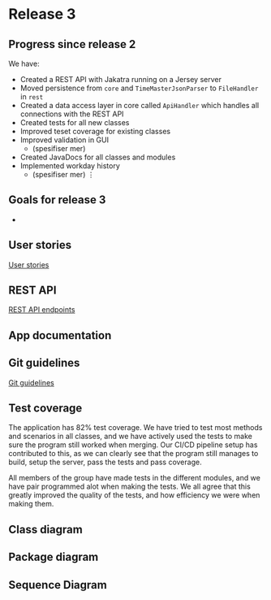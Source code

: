 # Release 3

## Progress since release 2

We have:

- Created a REST API with Jakatra running on a Jersey server
- Moved persistence from `core` and `TimeMasterJsonParser` to `FileHandler` in `rest`
- Created a data access layer in core called `ApiHandler` which handles all connections with the REST API
- Created tests for all new classes
- Improved teset coverage for existing classes
- Improved validation in GUI
  - (spesifiser mer)
- Created JavaDocs for all classes and modules
- Implemented workday history
  - (spesifiser mer)
$\vdots$

## Goals for release 3

- 

## User stories

[User stories](userhistory.md)

## REST API

[REST API endpoints](rest-api.md)

## App documentation

## Git guidelines

[Git guidelines](../git-guidelines.md)

## Test coverage
The application has 82% test coverage.
We have tried to test most methods and scenarios in all classes, and we have actively used the tests to make sure the program still worked when merging. Our CI/CD pipeline setup has contributed to this, as we can clearly see that the program still manages to build, setup the server, pass the tests and pass coverage. 

All members of the group have made tests in the different modules, and we have pair programmed alot when making the tests. We all agree that this greatly improved the quality of the tests, and how efficiency we were when making them. 

## Class diagram

## Package diagram

## Sequence Diagram
